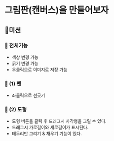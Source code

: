 # 그림판(캔버스)을 만들어보자

## 🚀미션
### 🎯 전체기능
- 색상 변경 가능
- 굵기 변경 가능
- 우클릭으로 이미지로 저장 가능

### 🎯 (1) 펜
- 좌클릭으로 선긋기

### 🎯 (2) 도형
- 도형 버튼을 클릭 후 드래그시 사각형을 그릴 수 있다.
- 드래그시 가로길이와 세로길이가 표시된다.
- 테두리만 그리기 & 채우기 기능이 있다.